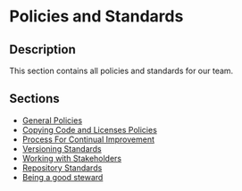 # Policies and Standards

## Description
This section contains all policies and standards for our team.

## Sections

- [General Policies](./Policies.md)
- [Copying Code and Licenses Policies](./Copying%20Code%20and%20Licenses%20Policies.md)
- [Process For Continual Improvement](./Process%20for%20Continual%20Improvement.md)
- [Versioning Standards](./Versioning%20Standards.md)
- [Working with Stakeholders](./stakeholders.md)
- [Repository Standards](./repositoryStandards.md)
- [Being a good steward]()

<!-- To be added - [Linting Standards]() -->
